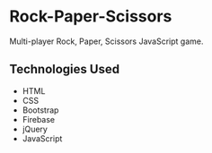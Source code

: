 # Rock-Paper-Scissors

Multi-player Rock, Paper, Scissors JavaScript game.

## Technologies Used
* HTML
* CSS
* Bootstrap
* Firebase
* jQuery
* JavaScript
